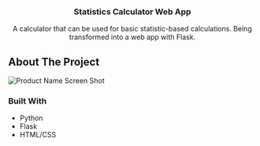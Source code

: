
  <h3 align="center">Statistics Calculator Web App</h3>

  <p align="center">
    A calculator that can be used for basic statistic-based calculations. Being transformed into a web app with Flask.
</p>

<!-- ABOUT THE PROJECT -->
## About The Project

![Product Name Screen Shot](https://i.imgur.com/jTiaxyU.png "Picture")

### Built With

* Python
* Flask
* HTML/CSS
